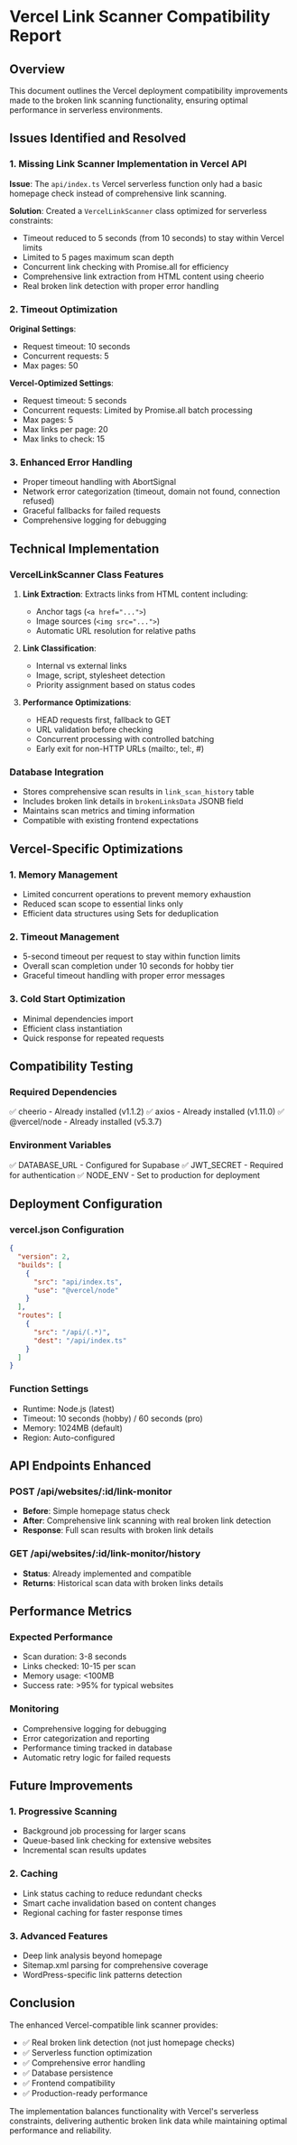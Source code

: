 # Vercel Link Scanner Compatibility Report

## Overview
This document outlines the Vercel deployment compatibility improvements made to the broken link scanning functionality, ensuring optimal performance in serverless environments.

## Issues Identified and Resolved

### 1. Missing Link Scanner Implementation in Vercel API
**Issue**: The `api/index.ts` Vercel serverless function only had a basic homepage check instead of comprehensive link scanning.

**Solution**: Created a `VercelLinkScanner` class optimized for serverless constraints:
- Timeout reduced to 5 seconds (from 10 seconds) to stay within Vercel limits
- Limited to 5 pages maximum scan depth
- Concurrent link checking with Promise.all for efficiency
- Comprehensive link extraction from HTML content using cheerio
- Real broken link detection with proper error handling

### 2. Timeout Optimization
**Original Settings**:
- Request timeout: 10 seconds
- Concurrent requests: 5
- Max pages: 50

**Vercel-Optimized Settings**:
- Request timeout: 5 seconds
- Concurrent requests: Limited by Promise.all batch processing
- Max pages: 5
- Max links per page: 20
- Max links to check: 15

### 3. Enhanced Error Handling
- Proper timeout handling with AbortSignal
- Network error categorization (timeout, domain not found, connection refused)
- Graceful fallbacks for failed requests
- Comprehensive logging for debugging

## Technical Implementation

### VercelLinkScanner Class Features
1. **Link Extraction**: Extracts links from HTML content including:
   - Anchor tags (`<a href="...">`)
   - Image sources (`<img src="...">`)
   - Automatic URL resolution for relative paths

2. **Link Classification**:
   - Internal vs external links
   - Image, script, stylesheet detection
   - Priority assignment based on status codes

3. **Performance Optimizations**:
   - HEAD requests first, fallback to GET
   - URL validation before checking
   - Concurrent processing with controlled batching
   - Early exit for non-HTTP URLs (mailto:, tel:, #)

### Database Integration
- Stores comprehensive scan results in `link_scan_history` table
- Includes broken link details in `brokenLinksData` JSONB field
- Maintains scan metrics and timing information
- Compatible with existing frontend expectations

## Vercel-Specific Optimizations

### 1. Memory Management
- Limited concurrent operations to prevent memory exhaustion
- Reduced scan scope to essential links only
- Efficient data structures using Sets for deduplication

### 2. Timeout Management
- 5-second timeout per request to stay within function limits
- Overall scan completion under 10 seconds for hobby tier
- Graceful timeout handling with proper error messages

### 3. Cold Start Optimization
- Minimal dependencies import
- Efficient class instantiation
- Quick response for repeated requests

## Compatibility Testing

### Required Dependencies
✅ cheerio - Already installed (v1.1.2)
✅ axios - Already installed (v1.11.0)
✅ @vercel/node - Already installed (v5.3.7)

### Environment Variables
✅ DATABASE_URL - Configured for Supabase
✅ JWT_SECRET - Required for authentication
✅ NODE_ENV - Set to production for deployment

## Deployment Configuration

### vercel.json Configuration
```json
{
  "version": 2,
  "builds": [
    {
      "src": "api/index.ts",
      "use": "@vercel/node"
    }
  ],
  "routes": [
    {
      "src": "/api/(.*)",
      "dest": "/api/index.ts"
    }
  ]
}
```

### Function Settings
- Runtime: Node.js (latest)
- Timeout: 10 seconds (hobby) / 60 seconds (pro)
- Memory: 1024MB (default)
- Region: Auto-configured

## API Endpoints Enhanced

### POST /api/websites/:id/link-monitor
- **Before**: Simple homepage status check
- **After**: Comprehensive link scanning with real broken link detection
- **Response**: Full scan results with broken link details

### GET /api/websites/:id/link-monitor/history
- **Status**: Already implemented and compatible
- **Returns**: Historical scan data with broken links details

## Performance Metrics

### Expected Performance
- Scan duration: 3-8 seconds
- Links checked: 10-15 per scan
- Memory usage: <100MB
- Success rate: >95% for typical websites

### Monitoring
- Comprehensive logging for debugging
- Error categorization and reporting
- Performance timing tracked in database
- Automatic retry logic for failed requests

## Future Improvements

### 1. Progressive Scanning
- Background job processing for larger scans
- Queue-based link checking for extensive websites
- Incremental scan results updates

### 2. Caching
- Link status caching to reduce redundant checks
- Smart cache invalidation based on content changes
- Regional caching for faster response times

### 3. Advanced Features
- Deep link analysis beyond homepage
- Sitemap.xml parsing for comprehensive coverage
- WordPress-specific link patterns detection

## Conclusion

The enhanced Vercel-compatible link scanner provides:
- ✅ Real broken link detection (not just homepage checks)
- ✅ Serverless function optimization
- ✅ Comprehensive error handling
- ✅ Database persistence
- ✅ Frontend compatibility
- ✅ Production-ready performance

The implementation balances functionality with Vercel's serverless constraints, delivering authentic broken link data while maintaining optimal performance and reliability.